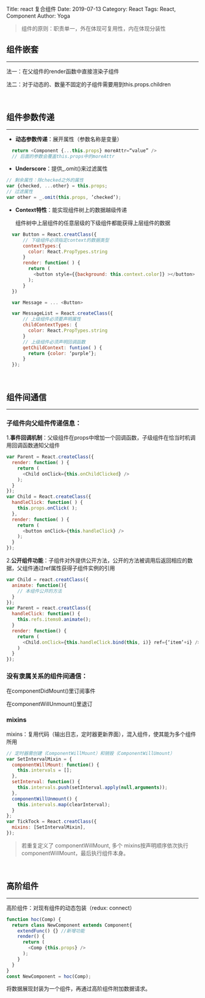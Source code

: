 Title: react 复合组件
Date: 2019-07-13
Category: React
Tags: React, Component
Author: Yoga

> 组件的原则：职责单一，外在体现可复用性，内在体现分装性

## 组件嵌套
___

法一：在父组件的render函数中直接渲染子组件

法二：对于动态的、数量不固定的子组件需要用到this.props.children

<br>

## 组件参数传递
___

* **动态参数传递**：展开属性（参数名称是变量）

```javascript
  return <Component {...this.props} moreAttr=“value” />
  // 后面的参数会覆盖this.props中的moreAttr
```

* **Underscore**：提供_.omit()来过滤属性

```javascript
// 剩余属性：除checked之外的属性
var {checked, ...other} = this.props;
// 过滤属性
var other = _.omit(this.props, ’checked’); 
```

* **Context特性**：能实现组件树上的数据越级传递

	组件树中上层组件的任意层级的下级组件都能获得上层组件的数据

```javascript
  var Button = React.creatClass({
      // 下级组件必须指定context的数据类型
      contextTypes:{ 
        color: React.PropTypes.string
      }
      render: function( ) {
        return (
          <button style={{background: this.context.color]} ></button>
        );
      }
  })

  var Message = ... <Button>

  var MessageList = React.createClass({
      // 上级组件必须要声明属性
      childContextTypes: {
        color: React.PropTypes.string
      }
      // 上级组件必须声明回调函数
      getChildContext: funtion( ) {
        return {color: ‘purple’};		
      }
  });
```

<br>

## 组件间通信
___

### 子组件向父组件传递信息：

1.**事件回调机制**：父级组件在props中增加一个回调函数，子级组件在恰当时机调用回调函数通知父组件

```javascript
var Parent = React.createClass({
  render: function( ) {
    return (
      <Child onClick={this.onChildClicked} />
    );	
  }
});
var Child = React.createClass({
  handleClick: function( ) {
    this.props.onClick( );
  },
  render: function( ) {
    return (
      <button onClick={this.handleClick} />
    );
  }
});
```

2.**公开组件功能**：子组件对外提供公开方法，公开的方法被调用后返回相应的数据，父组件通过ref属性获得子组件实例的引用

```javascript
var Child = react.creatClass({
  animate: function(){
    // 本组件公开的方法
  }
});
var Parent = react.creatClass({
  handleClick: function() {
    this.refs.items0.animate();
  }
  render: function() {
    return (
      <Child.onClick={this.handleClick.bind(this, i)} ref={‘item’+i} />
    )
  }
});
```
### 没有隶属关系的组件间通信：
	
  在componentDidMount()里订阅事件
	
  在componentWillUnmount()里退订

### mixins

  mixins：复用代码（输出日志，定时器更新界面），混入组件，使其能为多个组件所用

```javascript
// 定时器需创建（ComponentWillMount）和销毁（ComponentWillUmount）
var SetIntervalMixin = {
  componentWillMount: function() {
    this.intervals = [];
  },
  setInterval: function() {
    this.intervals.push(setInterval.apply(null,arguments));
  },
  componentWillUnmount() {
    this.intervals.map(clearInterval);
  }
};
var TickTock = React.creatClass({
  mixins: [SetIntervalMixin],
});
```

> 若重复定义了 componentWillMount, 多个 mixins按声明顺序依次执行componentWillMount，最后执行组件本身。

<br>

## 高阶组件
___

高阶组件：对现有组件的动态包装（redux: connect）

```javascript
function hoc(Comp) {
  return class NewComponent extends Component{
    extendFunc() {} //新增功能
    render() {
      return (
        <Comp {this.props} />
      );
    }
  }
}
const NewComponent = hoc(Comp);
```
将数据展现封装为一个组件，再通过高阶组件附加数据请求。
	